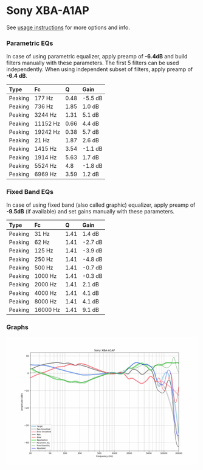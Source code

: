 # Sony XBA-A1AP
See [usage instructions](https://github.com/jaakkopasanen/AutoEq#usage) for more options and info.

### Parametric EQs
In case of using parametric equalizer, apply preamp of **-6.4dB** and build filters manually
with these parameters. The first 5 filters can be used independently.
When using independent subset of filters, apply preamp of **-6.4 dB**.

| Type    | Fc       |    Q | Gain    |
|:--------|:---------|:-----|:--------|
| Peaking | 177 Hz   | 0.48 | -5.5 dB |
| Peaking | 736 Hz   | 1.85 | 1.0 dB  |
| Peaking | 3244 Hz  | 1.31 | 5.1 dB  |
| Peaking | 11152 Hz | 0.66 | 4.4 dB  |
| Peaking | 19242 Hz | 0.38 | 5.7 dB  |
| Peaking | 21 Hz    | 1.87 | 2.6 dB  |
| Peaking | 1415 Hz  | 3.54 | -1.1 dB |
| Peaking | 1914 Hz  | 5.63 | 1.7 dB  |
| Peaking | 5524 Hz  | 4.8  | -1.8 dB |
| Peaking | 6969 Hz  | 3.59 | 1.2 dB  |

### Fixed Band EQs
In case of using fixed band (also called graphic) equalizer, apply preamp of **-9.5dB**
(if available) and set gains manually with these parameters.

| Type    | Fc       |    Q | Gain    |
|:--------|:---------|:-----|:--------|
| Peaking | 31 Hz    | 1.41 | 1.4 dB  |
| Peaking | 62 Hz    | 1.41 | -2.7 dB |
| Peaking | 125 Hz   | 1.41 | -3.9 dB |
| Peaking | 250 Hz   | 1.41 | -4.8 dB |
| Peaking | 500 Hz   | 1.41 | -0.7 dB |
| Peaking | 1000 Hz  | 1.41 | -0.3 dB |
| Peaking | 2000 Hz  | 1.41 | 2.1 dB  |
| Peaking | 4000 Hz  | 1.41 | 4.1 dB  |
| Peaking | 8000 Hz  | 1.41 | 4.1 dB  |
| Peaking | 16000 Hz | 1.41 | 9.1 dB  |

### Graphs
![](./Sony%20XBA-A1AP.png)